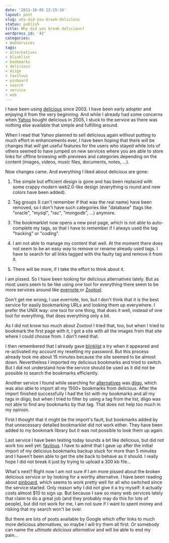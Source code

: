 ```yaml
---
date: '2011-10-05 22:15:16'
layout: post
slug: why-did-you-break-delicious
status: publish
title: Why did you break delicious?
wordpress_id: '42'
categories:
- WebServices
tags:
- alternatives
- blinklist
- bookmarks
- delicious
- diigo
- favilous
- pinboard
- search
- service
- web
---
```


I have been using [delicious](http://delicious.com) since 2003. I have been early adopter and enjoying it from the very beginning. And while I already had some concerns when [Yahoo](http://www.yahoo.com) bought delicious in 2005, I stuck to the service as there was nothing else available that simple and fulfilling around.

When I read that Yahoo planned to sell delicious again without putting to much effort in enhancements ever, I have been hoping that there _will_ be changes that _will_ get useful features for the users who stayed while lots of others seemed to have jumped on new services where you are able to store links for offline browsing with previews and categories depending on the content (images, videos, music files, documents, notes, ...).

Now changes came. And everything I liked about delicious are gone:



	
  1. The simple but efficient design is gone and has been replaced with some crappy modern web2.0-like design (everything is round and new colors have been added).

	
  2. Tag groups (I can't remember if that was the real name) have been removed, so I don't have such categories like "database" (tags like "oracle", "mysql", "rac", "mongodb", ...) anymore.

	
  3. The bookmarklet now opens a new post page, which is not able to auto-complete my tags, so that I have to remember if I always used the tag "hacking" or "coding".

	
  4. I am not able to manage my content that well. At the moment there does not seem to be an easy way to remove or rename already used tags. I have to search for all links tagged with the faulty tag and remove it from it.

	
  5. There will be more, if I take the effort to think about it.


I am pissed. So I have been looking for delicious alternatives lately. But as most users seem to be like using one tool for everything there seem to be more services around like [evernote ](http://evernote.com/)or [Zootool](http://zootool.com/).

Don't get me wrong, I use evernote, too, but I don't think that it is the best service for easily bookmarking URLs and looking them up everywhere. I prefer the UNIX way: one tool for one thing, that does it well, instead of one tool for everything, that does everything only a bit.

As I did not know too much about Zootool I tried that, too, but when I tried to bookmark the first page with it, I got a site with all the images from that site where I could choose from. I don't need that.

I then remembered that I already gave [blinklist](http://blinklist.com) a try when it appeared and re-activated my account my resetting my password. But this process already took me about 15 minutes because the site seemed to be almost down. Nevertheless I imported my delicious bookmarks and tried to switch. But I did not understand how the service should be used as it did not be possible to search the bookmarks efficiently.

Another service I found while searching for [alternatives](http://www.google.de/search?q=delicious+alternatives) was [diigo](http://www.diigo.com/), which was also able to import all my 1500+ bookmarks from delicious. After the import finished successfully I had the list with my bookmarks and all my tags in diigo, but when I tried to filter by using a tag from the list, diigo was not able to find any bookmarks by that tag. That does not help too much in my opinion.

First I thought that it might be the import's fault, but bookmarks added by that unnecessary detailed bookmarklet did not work either. They have been added to my bookmark library but it was not possible to look them up again.

Last service I have been testing today sounds a bit like delicious, but did not work too well yet: [favilous](http://favilous.com). I have to admit that I gave up after the initial import of my delicious bookmarks backup stuck for more than 5 minutes and I haven't been able to get the site back to behave as it should. I really hope I did not break it just by trying to upload a 300 kb file...

What's next? Right now I am not sure if I am more pissed about the broken delicious service or by looking for a worthy alternative. I have been reading about [pinboard](http://pinboard.in/), which seems to work pretty well for all who switched since the service started. Only reason why I did not give it a try myself: it actually costs almost $10 to sign up. But because I saw so many web services lately that claim to do a great job (and they probably may do this for lots of people), but did not work for me, I am not sure if I want to spent money and risking that my search won't be over.

But there are lots of posts available by Google which offer links to much more delicious alternatives, so maybe I will try them all first. Or somebody can name the _ultimate delicious alternative_ and will be able to end my pain...


